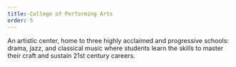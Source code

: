 ```yaml
---
title: College of Performing Arts
order: 5
---
```

An artistic center, home to three highly acclaimed and progressive schools: drama, jazz, and classical music where students learn the skills to master their craft and sustain 21st century careers.
